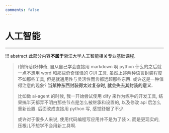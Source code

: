 ```yaml
---
comments: false
---
```


# 人工智能
---
!!! abstract
	此部分内容**不属于**浙江大学人工智能相关专业基础课程. 

> (悄悄话)好神奇, 自从自己学会直接用 markdown 啊 python 什么的之后就一点不想用 word 和那些奇奇怪怪的 GUI 工具. 虽然上述两种语言封装程度不如那些工具, 但是就通用性与灵活性而言都远超那些东西. 或许这是一种值得注意的现象? **当某种东西封装得太过复杂时, 就会失去其封装的意义.**
> 
> 比如做 ai-agent 的时候, 我一开始尝试使用 dify 来作为练手的开发工具, 结果搞半天都弄不明白那些节点是怎么被继承和设置的, 以及修改 api 后怎么重新设置. 后面改成直接用 python 写, 感觉舒服了不少.
> 
> 或许对于很多人来说, 使用代码编程写应用并不是为了装 x, 而是更现实的, 压根儿不想学不会用新工具啊.

